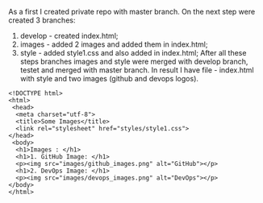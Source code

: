 As a first I created private repo with master branch. On the next step were created 3 branches:
1. develop - created index.html;
2. images - added 2 images and added them in index.html;
3. style - added style1.css and also added in index.html;
After all these steps branches images and style were merged with develop branch, testet and merged with master branch.
In result I have file - index.html with style and two images (github and devops logos).

```
<!DOCTYPE html>
<html>
 <head>
  <meta charset="utf-8">
  <title>Some Images</title>
  <link rel="stylesheet" href="styles/style1.css">
</head>
 <body>
  <h1>Images : </h1>
  <h1>1. GitHub Image: </h1>
  <p><img src="images/github_images.png" alt="GitHub"></p>
  <h1>2. DevOps Image: </h1>
  <p><img src="images/devops_images.png" alt="DevOps"></p>
</body>
</html>
```
